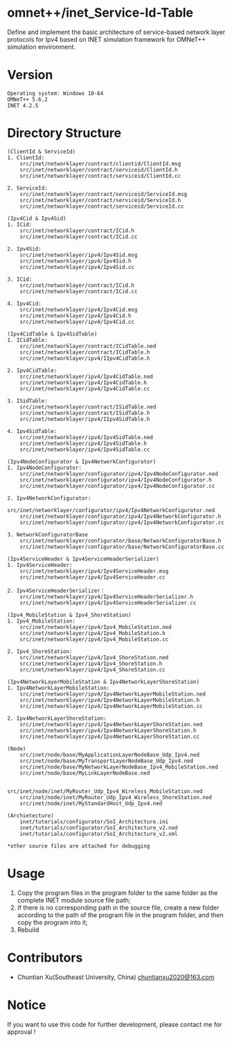 # omnet++/inet_Service-Id-Table 
Define and implement the basic architecture of service-based network layer protocols for Ipv4 based on INET simulation framework for OMNeT++ simulation environment.
# Version
	Operating system: Windows 10-64
	OMNeT++ 5.6.2
	INET 4.2.5
# Directory Structure
	(ClientId & ServiceId)
	1. ClientId:
		src/inet/networklayer/contract/clientid/ClientId.msg
		src/inet/networklayer/contract/serviceid/ClientId.h
		src/inet/networklayer/contract/serviceid/ClientId.cc
		
	2. ServiceId:
		src/inet/networklayer/contract/serviceid/ServiceId.msg
		src/inet/networklayer/contract/serviceid/ServiceId.h
		src/inet/networklayer/contract/serviceid/ServiceId.cc

	(Ipv4Cid & Ipv4Sid)
	1. ICid:
		src/inet/networklayer/contract/ICid.h
		src/inet/networklayer/contract/ICid.cc
		
	2. Ipv4Sid:
		src/inet/networklayer/ipv4/Ipv4Sid.msg
		src/inet/networklayer/ipv4/Ipv4Sid.h
		src/inet/networklayer/ipv4/Ipv4Sid.cc
		
	3. ICid:
		src/inet/networklayer/contract/ICid.h
		src/inet/networklayer/contract/ICid.cc

	4. Ipv4Cid:
		src/inet/networklayer/ipv4/Ipv4Cid.msg
		src/inet/networklayer/ipv4/Ipv4Cid.h
		src/inet/networklayer/ipv4/Ipv4Cid.cc
		
	(Ipv4CidTable & Ipv4SidTable)
	1. ICidTable:
		src/inet/networklayer/contract/ICidTable.ned
		src/inet/networklayer/contract/ICidTable.h
		src/inet/networklayer/ipv4/IIpv4CidTable.h
		
	2. Ipv4CidTable:
		src/inet/networklayer/ipv4/Ipv4CidTable.ned
		src/inet/networklayer/ipv4/Ipv4CidTable.h
		src/inet/networklayer/ipv4/Ipv4CidTable.cc

	3. ISidTable:
		src/inet/networklayer/contract/ISidTable.ned
		src/inet/networklayer/contract/ISidTable.h
		src/inet/networklayer/ipv4/IIpv4SidTable.h
		
	4. Ipv4SidTable:
		src/inet/networklayer/ipv4/Ipv4SidTable.ned
		src/inet/networklayer/ipv4/Ipv4SidTable.h
		src/inet/networklayer/ipv4/Ipv4SidTable.cc
		
	(Ipv4NodeConfigurator & Ipv4NetworkConfigurator)
	1. Ipv4NodeConfigurator:
		src/inet/networklayer/configurator/ipv4/Ipv4NodeConfigurator.ned
		src/inet/networklayer/configurator/ipv4/Ipv4NodeConfigurator.h
		src/inet/networklayer/configurator/ipv4/Ipv4NodeConfigurator.cc
	
	2. Ipv4NetworkConfigurator:
		src/inet/networklayer/configurator/ipv4/Ipv4NetworkConfigurator.ned
		src/inet/networklayer/configurator/ipv4/Ipv4NetworkConfigurator.h
		src/inet/networklayer/configurator/ipv4/Ipv4NetworkConfigurator.cc
	
	3. NetworkConfiguratorBase
		src/inet/networklayer/configurator/base/NetworkConfiguratorBase.h
		src/inet/networklayer/configurator/base/NetworkConfiguratorBase.cc
		
	(Ipv4ServiceHeader & Ipv4ServiceHeaderSerializer)
	1. Ipv4ServiceHeader:
		src/inet/networklayer/ipv4/Ipv4ServiceHeader.msg
		src/inet/networklayer/ipv4/Ipv4ServiceHeader.cc
		
	2. Ipv4ServiceHeaderSerializer：
		src/inet/networklayer/ipv4/Ipv4ServiceHeaderSerializer.h
		src/inet/networklayer/ipv4/Ipv4ServiceHeaderSerializer.cc

	(Ipv4_MobileStation & Ipv4_ShoreStation)
	1. Ipv4_MobileStation:
		src/inet/networklayer/ipv4/Ipv4_MobileStation.ned
		src/inet/networklayer/ipv4/Ipv4_MobileStation.h
		src/inet/networklayer/ipv4/Ipv4_MobileStation.cc
		
	2. Ipv4_ShoreStation:
		src/inet/networklayer/ipv4/Ipv4_ShoreStation.ned
		src/inet/networklayer/ipv4/Ipv4_ShoreStation.h
		src/inet/networklayer/ipv4/Ipv4_ShoreStation.cc
		
	(Ipv4NetworkLayerMobileStation & Ipv4NetworkLayerShoreStation)
	1. Ipv4NetworkLayerMobileStation:
		src/inet/networklayer/ipv4/Ipv4NetworkLayerMobileStation.ned
		src/inet/networklayer/ipv4/Ipv4NetworkLayerMobileStation.h
		src/inet/networklayer/ipv4/Ipv4NetworkLayerMobileStation.cc
	
	2. Ipv4NetworkLayerShoreStation:
		src/inet/networklayer/ipv4/Ipv4NetworkLayerShoreStation.ned
		src/inet/networklayer/ipv4/Ipv4NetworkLayerShoreStation.h
		src/inet/networklayer/ipv4/Ipv4NetworkLayerShoreStation.cc
		
	(Node)
		src/inet/node/base/MyApplicationLayerNodeBase_Udp_Ipv4.ned
		src/inet/node/base/MyTransportLayerNodeBase_Udp_Ipv4.ned
		src/inet/node/base/MyNetworkLayerNodeBase_Ipv4_MobileStation.ned
		src/inet/node/base/MyLinkLayerNodeBase.ned
		
        	src/inet/node/inet/MyRouter_Udp_Ipv4_Wireless_MobileStation.ned
		src/inet/node/inet/MyRouter_Udp_Ipv4_Wireless_ShoreStation.ned
		src/inet/node/inet/MyStandardHost_Udp_Ipv4.ned

	(Archietecture)
		inet/tutorials/configurator/SoI_Architecture.ini
		inet/tutorials/configurator/SoI_Architecture_v2.ned
		inet/tutorials/configurator/SoI_Architecture_v2.xml
		
	*other source files are attached for debugging 
# Usage
1. Copy the program files in the program folder to the same folder as the complete INET module source file path;
2. If there is no corresponding path in the source file, create a new folder according to the path of the program file in the program folder, and then copy the program into it;
3. Rebuild
# Contributors
* Chuntian Xu(Southeast University, China)
chuntianxu2020@163.com
# Notice
If you want to use this code for further development, please contact me for approval !
